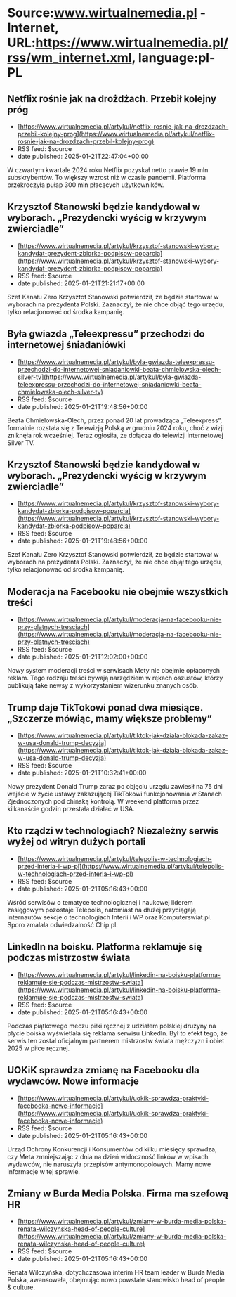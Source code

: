 # Source:www.wirtualnemedia.pl - Internet, URL:https://www.wirtualnemedia.pl/rss/wm_internet.xml, language:pl-PL

## Netflix rośnie jak na drożdżach. Przebił kolejny próg
 - [https://www.wirtualnemedia.pl/artykul/netflix-rosnie-jak-na-drozdzach-przebil-kolejny-prog](https://www.wirtualnemedia.pl/artykul/netflix-rosnie-jak-na-drozdzach-przebil-kolejny-prog)
 - RSS feed: $source
 - date published: 2025-01-21T22:47:04+00:00

W czwartym kwartale 2024 roku Netflix pozyskał netto prawie 19 mln subskrybentów. To większy wzrost niż w czasie pandemii. Platforma przekroczyła pułap 300 mln płacących użytkowników.

## Krzysztof Stanowski będzie kandydował w wyborach. „Prezydencki wyścig w krzywym zwierciadle”
 - [https://www.wirtualnemedia.pl/artykul/krzysztof-stanowski-wybory-kandydat-prezydent-zbiorka-podpisow-poparcia](https://www.wirtualnemedia.pl/artykul/krzysztof-stanowski-wybory-kandydat-prezydent-zbiorka-podpisow-poparcia)
 - RSS feed: $source
 - date published: 2025-01-21T21:21:17+00:00

Szef Kanału Zero Krzysztof Stanowski potwierdził, że będzie startował w wyborach na prezydenta Polski. Zaznaczył, że nie chce objąć tego urzędu, tylko relacjonować od środka kampanię.

## Była gwiazda „Teleexpressu” przechodzi do internetowej śniadaniówki
 - [https://www.wirtualnemedia.pl/artykul/byla-gwiazda-teleexpressu-przechodzi-do-internetowej-sniadaniowki-beata-chmielowska-olech-silver-tv](https://www.wirtualnemedia.pl/artykul/byla-gwiazda-teleexpressu-przechodzi-do-internetowej-sniadaniowki-beata-chmielowska-olech-silver-tv)
 - RSS feed: $source
 - date published: 2025-01-21T19:48:56+00:00

Beata Chmielowska-Olech, przez ponad 20 lat prowadząca „Teleexpress”, formalnie rozstała się z Telewizją Polską w grudniu 2024 roku, choć z wizji zniknęła rok wcześniej. Teraz ogłosiła, że dołącza do telewizji internetowej Silver TV.

## Krzysztof Stanowski będzie kandydował w wyborach. „Prezydencki wyścig w krzywym zwierciadle”
 - [https://www.wirtualnemedia.pl/artykul/krzysztof-stanowski-wybory-kandydat-zbiorka-podpisow-poparcia](https://www.wirtualnemedia.pl/artykul/krzysztof-stanowski-wybory-kandydat-zbiorka-podpisow-poparcia)
 - RSS feed: $source
 - date published: 2025-01-21T19:48:56+00:00

Szef Kanału Zero Krzysztof Stanowski potwierdził, że będzie startował w wyborach na prezydenta Polski. Zaznaczył, że nie chce objął tego urzędu, tylko relacjonować od środka kampanię.

## Moderacja na Facebooku nie obejmie wszystkich treści
 - [https://www.wirtualnemedia.pl/artykul/moderacja-na-facebooku-nie-przy-platnych-tresciach](https://www.wirtualnemedia.pl/artykul/moderacja-na-facebooku-nie-przy-platnych-tresciach)
 - RSS feed: $source
 - date published: 2025-01-21T12:02:00+00:00

Nowy system moderacji treści w serwisach Mety nie obejmie opłaconych reklam. Tego rodzaju treści bywają narzędziem w rękach oszustów, którzy publikują fake newsy z wykorzystaniem wizerunku znanych osób.

## Trump daje TikTokowi ponad dwa miesiące. „Szczerze mówiąc, mamy większe problemy”
 - [https://www.wirtualnemedia.pl/artykul/tiktok-jak-dziala-blokada-zakaz-w-usa-donald-trump-decyzja](https://www.wirtualnemedia.pl/artykul/tiktok-jak-dziala-blokada-zakaz-w-usa-donald-trump-decyzja)
 - RSS feed: $source
 - date published: 2025-01-21T10:32:41+00:00

Nowy prezydent Donald Trump zaraz po objęciu urzędu zawiesił na 75 dni wejście w życie ustawy zakazującej TikTokowi funkcjonowania w Stanach Zjednoczonych pod chińską kontrolą. W weekend platforma przez kilkanaście godzin przestała działać w USA.

## Kto rządzi w technologiach? Niezależny serwis wyżej od witryn dużych portali
 - [https://www.wirtualnemedia.pl/artykul/telepolis-w-technologiach-przed-interia-i-wp-pl](https://www.wirtualnemedia.pl/artykul/telepolis-w-technologiach-przed-interia-i-wp-pl)
 - RSS feed: $source
 - date published: 2025-01-21T05:16:43+00:00

Wśród serwisów o tematyce technologicznej i naukowej liderem zasięgowym pozostaje Telepolis, natomiast na dłużej przyciągają internautów sekcje o technologiach Interii i WP oraz Komputerswiat.pl. Sporo zmalała odwiedzalność Chip.pl.

## LinkedIn na boisku. Platforma reklamuje się podczas mistrzostw świata
 - [https://www.wirtualnemedia.pl/artykul/linkedin-na-boisku-platforma-reklamuje-sie-podczas-mistrzostw-swiata](https://www.wirtualnemedia.pl/artykul/linkedin-na-boisku-platforma-reklamuje-sie-podczas-mistrzostw-swiata)
 - RSS feed: $source
 - date published: 2025-01-21T05:16:43+00:00

Podczas piątkowego meczu piłki ręcznej z udziałem polskiej drużyny na płycie boiska wyświetlała się reklama serwisu LinkedIn. Był to efekt tego, że serwis ten został oficjalnym partnerem mistrzostw świata mężczyzn i obiet 2025 w piłce ręcznej.

## UOKiK sprawdza zmianę na Facebooku dla wydawców. Nowe informacje
 - [https://www.wirtualnemedia.pl/artykul/uokik-sprawdza-praktyki-facebooka-nowe-informacje](https://www.wirtualnemedia.pl/artykul/uokik-sprawdza-praktyki-facebooka-nowe-informacje)
 - RSS feed: $source
 - date published: 2025-01-21T05:16:43+00:00

Urząd Ochrony Konkurencji i Konsumentów od kilku miesięcy sprawdza, czy Meta zmniejszając z dnia na dzień widoczność linków w wpisach wydawców, nie naruszyła przepisów antymonopolowych. Mamy nowe informacje w tej sprawie.

## Zmiany w Burda Media Polska. Firma ma szefową HR
 - [https://www.wirtualnemedia.pl/artykul/zmiany-w-burda-media-polska-renata-wilczynska-head-of-people-culture](https://www.wirtualnemedia.pl/artykul/zmiany-w-burda-media-polska-renata-wilczynska-head-of-people-culture)
 - RSS feed: $source
 - date published: 2025-01-21T05:16:43+00:00

Renata Wilczyńska, dotychczasowa interim HR team leader w Burda Media Polska, awansowała, obejmując nowo powstałe stanowisko head of people & culture.

